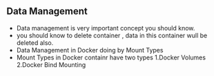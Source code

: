 ##  Data Management
*   Data management is very important concept you should know.
*   you should know to delete container , data in this container wull be deleted also.
*   Data Management in Docker doing by Mount Types
*   Mount Types in Docker containr have two types 1.Docker Volumes 2.Docker Bind Mounting